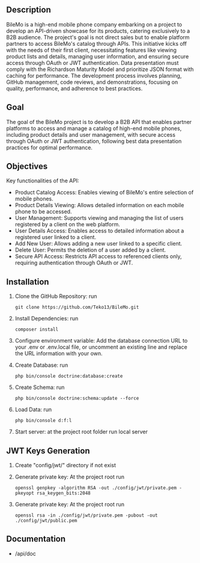 ## Description

BileMo is a high-end mobile phone company embarking on a project to develop an API-driven showcase for its products, catering exclusively to a B2B audience. The project's goal is not direct sales but to enable platform partners to access BileMo's catalog through APIs. This initiative kicks off with the needs of their first client, necessitating features like viewing product lists and details, managing user information, and ensuring secure access through OAuth or JWT authentication. Data presentation must comply with the Richardson Maturity Model and prioritize JSON format with caching for performance. The development process involves planning, GitHub management, code reviews, and demonstrations, focusing on quality, performance, and adherence to best practices.

## Goal

The goal of the BileMo project is to develop a B2B API that enables partner platforms to access and manage a catalog of high-end mobile phones, including product details and user management, with secure access through OAuth or JWT authentication, following best data presentation practices for optimal performance.

## Objectives

Key functionalities of the API:

- Product Catalog Access: Enables viewing of BileMo's entire selection of mobile phones.
- Product Details Viewing: Allows detailed information on each mobile phone to be accessed.
- User Management: Supports viewing and managing the list of users registered by a client on the web platform.
- User Details Access: Enables access to detailed information about a registered user linked to a client.
- Add New User: Allows adding a new user linked to a specific client.
- Delete User: Permits the deletion of a user added by a client.
- Secure API Access: Restricts API access to referenced clients only, requiring authentication through OAuth or JWT.

## Installation

1. Clone the GitHub Repository: run

   ```
   git clone https://github.com/Teko13/BileMo.git
   ```

2. Install Dependencies: run

   ```
   composer install
   ```

3. Configure environment variable: Add the database connection URL to your .env or .env.local file, or uncomment an existing line and replace the URL information with your own.

4. Create Database: run

   ```
   php bin/console doctrine:database:create
   ```

5. Create Schema: run

   ```
   php bin/console doctrine:schema:update --force
   ```

6. Load Data: run

   ```
   php bin/console d:f:l
   ```

7. Start server: at the project root folder run local server

## JWT Keys Generation

1. Create "config/jwt/" directory if not exist

2. Generate private key: At the project root run

   ```
   openssl genpkey -algorithm RSA -out ./config/jwt/private.pem -pkeyopt rsa_keygen_bits:2048
   ```

3. Generate private key: At the project root run

   ```
   openssl rsa -in ./config/jwt/private.pem -pubout -out ./config/jwt/public.pem
   ```

## Documentation

- /api/doc
